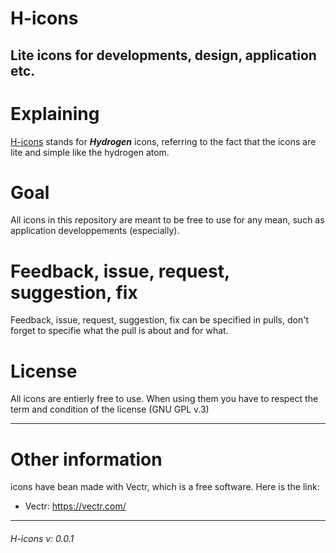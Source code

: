 # H-icons
Lite icons for developments, design, application etc.
------

# Explaining
<ins>H-icons</ins> stands for ***Hydrogen*** icons, referring to the fact that the icons are lite and simple like the hydrogen atom.

# Goal
All icons in this repository are meant to be free to use for any mean, such as application developpements (especially).

# Feedback, issue, request, suggestion, fix
Feedback, issue, request, suggestion, fix can be specified in pulls, don't forget to specifie what the pull is about and for what.

# License
All icons are entierly free to use. When using them you have to respect the term and condition of the license (GNU GPL v.3)

------

# Other information
icons have bean made with Vectr, which is a free software. Here is the link:
  - Vectr: https://vectr.com/

------
###### H-icons v: 0.0.1
